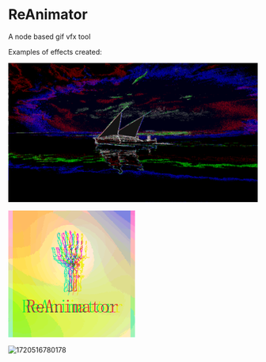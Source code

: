 # ReAnimator

A node based gif vfx tool

Examples of effects created:

![1721984562523](images/README/1721984562523.gif)

![1720516805818](images/README/1720516805818.png)

![1720516780178](images/README/1720516780178.png)
